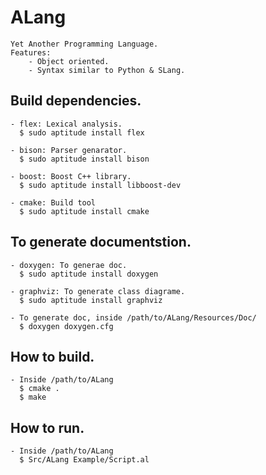 ALang
==================
    Yet Another Programming Language.
    Features:
        - Object oriented.
        - Syntax similar to Python & SLang.

Build dependencies.
-------------------
    - flex: Lexical analysis.
      $ sudo aptitude install flex

    - bison: Parser genarator.
      $ sudo aptitude install bison

    - boost: Boost C++ library.
      $ sudo aptitude install libboost-dev

    - cmake: Build tool
      $ sudo aptitude install cmake

To generate documentstion.
----------------------------
    - doxygen: To generae doc.
      $ sudo aptitude install doxygen
      
    - graphviz: To generate class diagrame.   
      $ sudo aptitude install graphviz
    
    - To generate doc, inside /path/to/ALang/Resources/Doc/
      $ doxygen doxygen.cfg

How to build.
-------------------
    - Inside /path/to/ALang
      $ cmake .
      $ make

How to run.
-------------------
    - Inside /path/to/ALang
      $ Src/ALang Example/Script.al

